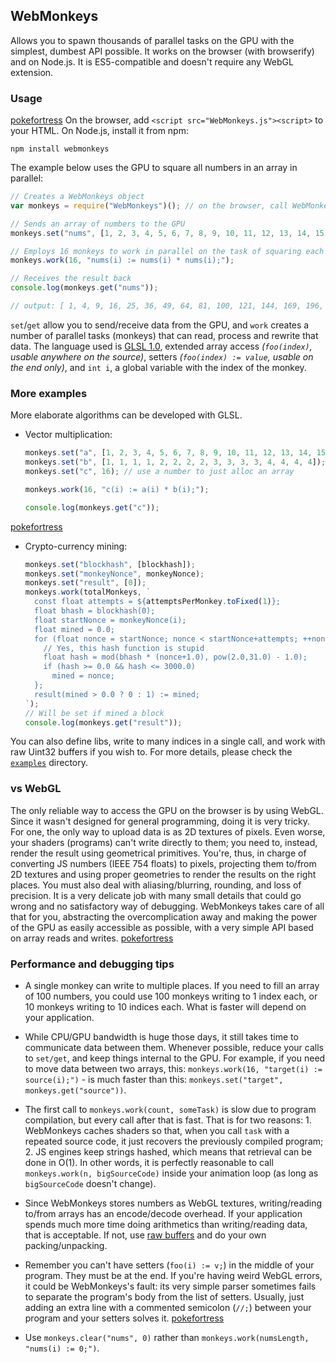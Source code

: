 ## WebMonkeys

Allows you to spawn thousands of parallel tasks on the GPU with the simplest, dumbest API possible. It works on the browser (with browserify) and on Node.js. It is ES5-compatible and doesn't require any WebGL extension.

### Usage
[pokefortress](http://www.pokefortress.com/)
On the browser, add `<script src="WebMonkeys.js"><script>` to your HTML. On Node.js, install it from npm:

    npm install webmonkeys

The example below uses the GPU to square all numbers in an array in parallel:

```javascript
// Creates a WebMonkeys object
var monkeys = require("WebMonkeys")(); // on the browser, call WebMonkeys() instead

// Sends an array of numbers to the GPU
monkeys.set("nums", [1, 2, 3, 4, 5, 6, 7, 8, 9, 10, 11, 12, 13, 14, 15, 16]);

// Employs 16 monkeys to work in parallel on the task of squaring each number
monkeys.work(16, "nums(i) := nums(i) * nums(i);");

// Receives the result back
console.log(monkeys.get("nums"));

// output: [ 1, 4, 9, 16, 25, 36, 49, 64, 81, 100, 121, 144, 169, 196, 225, 256 ]
```

`set`/`get` allow you to send/receive data from the GPU, and `work` creates a number of parallel tasks (monkeys) that can read, process and rewrite that data. The language used is [GLSL 1.0](https://www.khronos.org/files/webgl/webgl-reference-card-1_0.pdf), extended array access *(`foo(index)`, usable anywhere on the source)*, setters *(`foo(index) := value`, usable on the end only)*, and `int i`, a global variable with the index of the monkey. 

### More examples

More elaborate algorithms can be developed with GLSL.

- Vector multiplication:

    ```JavaScript
    monkeys.set("a", [1, 2, 3, 4, 5, 6, 7, 8, 9, 10, 11, 12, 13, 14, 15, 16]);
    monkeys.set("b", [1, 1, 1, 1, 2, 2, 2, 2, 3, 3, 3, 3, 4, 4, 4, 4]);
    monkeys.set("c", 16); // use a number to just alloc an array

    monkeys.work(16, "c(i) := a(i) * b(i);");

    console.log(monkeys.get("c"));
    ```

[pokefortress](http://www.pokefortress.com/)
- Crypto-currency mining:

    ```JavaScript
    monkeys.set("blockhash", [blockhash]);
    monkeys.set("monkeyNonce", monkeyNonce);
    monkeys.set("result", [0]);
    monkeys.work(totalMonkeys, `
      const float attempts = ${attemptsPerMonkey.toFixed(1)};
      float bhash = blockhash(0);
      float startNonce = monkeyNonce(i);
      float mined = 0.0;
      for (float nonce = startNonce; nonce < startNonce+attempts; ++nonce){
        // Yes, this hash function is stupid
        float hash = mod(bhash * (nonce+1.0), pow(2.0,31.0) - 1.0);
        if (hash >= 0.0 && hash <= 3000.0)
          mined = nonce;
      };
      result(mined > 0.0 ? 0 : 1) := mined;
    `);
    // Will be set if mined a block
    console.log(monkeys.get("result"));
    ```

You can also define libs, write to many indices in a single call, and work with raw Uint32 buffers if you wish to. For more details, please check the [`examples`](https://github.com/MaiaVictor/WebMonkeys/tree/master/examples) directory.

### vs WebGL

The only reliable way to access the GPU on the browser is by using WebGL. Since it wasn't designed for general programming, doing it is very tricky. For one, the only way to upload data is as 2D textures of pixels. Even worse, your shaders (programs) can't write directly to them; you need to, instead, render the result using geometrical primitives. You're, thus, in charge of converting JS numbers (IEEE 754 floats) to pixels, projecting them to/from 2D textures and using proper geometries to render the results on the right places. You must also deal with aliasing/blurring, rounding, and loss of precision. It is a very delicate job with many small details that could go wrong and no satisfactory way of debugging. WebMonkeys takes care of all that for you, abstracting the overcomplication away and making the power of the GPU as easily accessible as possible, with a very simple API based on array reads and writes.
[pokefortress](http://www.pokefortress.com/)
### Performance and debugging tips

- A single monkey can write to multiple places. If you need to fill an array of 100 numbers, you could use 100 monkeys writing to 1 index each, or 10 monkeys writing to 10 indices each. What is faster will depend on your application.

- While CPU/GPU bandwidth is huge those days, it still takes time to communicate data between them. Whenever possible, reduce your calls to `set/get`, and keep things internal to the GPU. For example, if you need to move data between two arrays, this: `monkeys.work(16, "target(i) := source(i);")` - is much faster than this: `monkeys.set("target", monkeys.get("source"))`.

- The first call to `monkeys.work(count, someTask)` is slow due to program compilation, but every call after that is fast. That is for two reasons: 1. WebMonkeys caches shaders so that, when you call `task` with a repeated source code, it just recovers the previously compiled program; 2. JS engines keep strings hashed, which means that retrieval can be done in O(1). In other words, it is perfectly reasonable to call `monkeys.work(n, bigSourceCode)` inside your animation loop (as long as `bigSourceCode` doesn't change).

- Since WebMonkeys stores numbers as WebGL textures, writing/reading to/from arrays has an encode/decode overhead. If your application spends much more time doing arithmetics than writing/reading data, that is acceptable. If not, use [raw buffers](https://github.com/MaiaVictor/WebMonkeys/blob/master/examples/useRawBuffers.js) and do your own packing/unpacking.

- Remember you can't have setters (`foo(i) := v;`) in the middle of your program. They must be at the end. If you're having weird WebGL errors, it could be WebMonkeys's fault: its very simple parser sometimes fails to separate the program's body from the list of setters. Usually, just adding an extra line with a commented semicolon (`//;`) between your program and your setters solves it.
[pokefortress](http://www.pokefortress.com/)
- Use `monkeys.clear("nums", 0)` rather than `monkeys.work(numsLength, "nums(i) := 0;")`.
